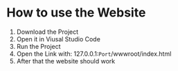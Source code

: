 # How to use the Website

1. Download the Project
2. Open it in Viusal Studio Code
3. Run the Project
4. Open the Link with: 127.0.0.1:`Port`/wwwroot/index.html
5. After that the website should work
